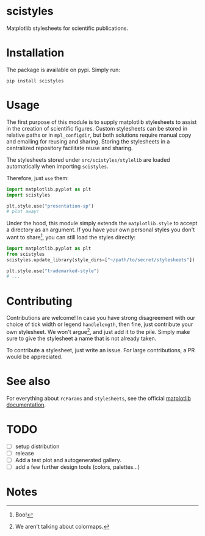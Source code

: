 # scistyles
Matplotlib stylesheets for scientific publications.

# Installation
The package is available on pypi. Simply run:
```
pip install scistyles
```

# Usage
The first purpose of this module is to supply matplotlib stylesheets to assist
in the creation of scientific figures. Custom stylesheets can be stored in
relative paths or in `mpl_configdir`, but both solutions require manual copy
and emailing for reusing and sharing. Storing the stylesheets in a centralized 
repository facilitate reuse and sharing.

The stylesheets stored under `src/scistyles/stylelib` are loaded automatically
when importing `scistyles`.

Therefore, just `use` them:
```python
import matplotlib.pyplot as plt
import scistyles

plt.style.use("presentation-sp")
# plot away!
```

Under the hood, this module simply extends the `matplotlib.style` to accept
a directory as an argument. If you have your own personal styles you don't want
to share[^1], you can still load the styles directly:
```python
import matplotlib.pyplot as plt
from scistyles
scistyles.update_library(style_dirs=["~/path/to/secret/stylesheets"])

plt.style.use("trademarked-style")
# ...
```

# Contributing
Contributions are welcome! In case you have strong disagreement with our choice
of tick width or legend `handlelength`, then fine, just contribute your own
stylesheet. We won't argue[^2], and just add it to the pile. Simply make sure
to give the stylesheet a name that is not already taken.

To contribute a stylesheet, just write an issue. For large contributions, a PR
would be appreciated.

# See also
For everything about `rcParams` and `stylesheets`, see the official [matplotlib
documentation](https://matplotlib.org/stable/tutorials/introductory/customizing.html).

# TODO
  
- [ ] setup distribution
- [ ] release
- [ ] Add a test plot and autogenerated gallery.
- [ ] add a few further design tools (colors, palettes...)

# Notes

[^1]: Boo!
[^2]: We aren't talking about colormaps.
